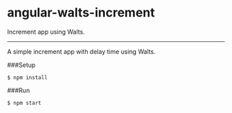# angular-walts-increment
Increment app using Walts.

---

A simple increment app with delay time using Walts.

###Setup
```
$ npm install
```

###Run
```
$ npm start
```
